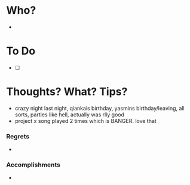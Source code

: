 # Who?
- 

# To Do
- [ ] 

# Thoughts? What? Tips?
- crazy night last night, qiankais birthday, yasmins birthday/leaving, all sorts, parties like hell, actually was rlly good
- project x song played 2 times which is BANGER. love that

### Regrets
- 

### Accomplishments
- 
